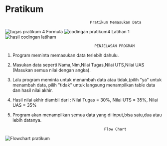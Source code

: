# Pratikum

                                          Pratikum Memasukan Data
![tugas pratikum 4](https://user-images.githubusercontent.com/56994174/69476529-a2634580-0e0d-11ea-8063-2a671694fef4.png)
                                                 Formula
![codingan pratikum4](https://user-images.githubusercontent.com/56994174/69476591-5c5ab180-0e0e-11ea-8601-ee58dda438f8.png)
                                                Latihan 1
![hasil codingan latiham](https://user-images.githubusercontent.com/56994174/69476649-0d614c00-0e0f-11ea-8be9-4651a50b0adb.png)

                                            PENJELASAN PROGRAM

1. Program meminta memasukan data terlebih dahulu.
2. Masukan data seperti Nama,Nim,Nilai Tugas,Nilai UTS,Nilai UAS (Masukan semua nilai dengan angka).
3. Lalu program meminta untuk menambah data atau tidak,(pilih "ya" untuk menambah data, pilih "tidak" untuk langsung menampilkan table data dan hasil nilai akhir.
4. Hasil nilai akhir diambil dari : Nilai Tugas = 30%, Nilai UTS = 35%, Nilai UAS = 35%
5. Program akan menampilkan semua data yang di input,bisa satu,dua atau lebih datanya.

                                                Flow Chart
![Flowchart pratikum](https://user-images.githubusercontent.com/56994174/69476745-74cbcb80-0e10-11ea-9b7c-9a4fc0b16453.png)
